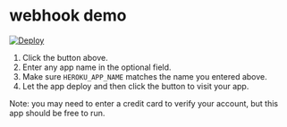 # webhook demo

[![Deploy](https://www.herokucdn.com/deploy/button.svg)](https://heroku.com/deploy?template=https://github.com/rafflecopter/webhook-demo/tree/master)

1. Click the button above.
2. Enter any app name in the optional field.
3. Make sure `HEROKU_APP_NAME` matches the name you entered above.
4. Let the app deploy and then click the button to visit your app.

Note: you may need to enter a credit card to verify your account, but this app should be free to run.
